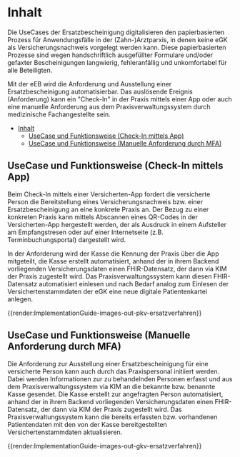 # Inhalt

Die UseCases der Ersatzbescheinigung digitalisieren den papierbasierten Prozess für Anwendungsfälle in der (Zahn-)Arztparxis, in denen keine eGK als Versicherungsnachweis vorgelegt werden kann. Diese papierbasierten Prozesse sind wegen handschriftlich ausgefüllter Formulare und/oder gefaxter Bescheinigungen langwierig, fehleranfällig und unkomfortabel für alle Beteiligten.

Mit der eEB wird die Anforderung und Ausstellung einer Ersatzbescheinigung automatisierbar. Das auslösende Ereignis (Anforderung) kann ein "Check-In" in der Praxis mittels einer App oder auch eine manuelle Anforderung aus dem Praxisverwaltungssystem durch medizinische Fachangestellte sein.

- [Inhalt](#inhalt)
  - [UseCase und Funktionsweise (Check-In mittels App)](#usecase-und-funktionsweise-check-in-mittels-app)
  - [UseCase und Funktionsweise (Manuelle Anforderung durch MFA)](#usecase-und-funktionsweise-manuelle-anforderung-durch-mfa)

## UseCase und Funktionsweise (Check-In mittels App)

Beim Check-In mittels einer Versicherten-App fordert die versicherte Person die Bereitstellung eines Versicherungsnachweis bzw. einer Ersatzbescheinigung an eine konkrete Praxis an. Der Bezug zu einer konkreten Praxis kann mittels Abscannen eines QR-Codes in der Versicherten-App hergestellt werden, der als Ausdruck in einem Aufsteller am Empfangstresen oder auf einer Internetseite (z.B. Terminbuchungsportal) dargestellt wird.

In der Anforderung wird der Kasse die Kennung der Praxis über die App mitgeteilt, die Kasse erstellt automatisiert, anhand der in ihrem Backend vorliegenden Versicherungsdaten einen FHIR-Datensatz, der dann via KIM der Praxis zugestellt wird. Das Praxisverwaltungssystem kann diesen FHIR-Datensatz automatisiert einlesen und nach Bedarf analog zum Einlesen der Versichertenstammdaten der eGK eine neue digitale Patientenkartei anlegen.

{{render:ImplementationGuide-images-out-pkv-ersatzverfahren}}

## UseCase und Funktionsweise (Manuelle Anforderung durch MFA)

Die Anforderung zur Ausstellung einer Ersatzbescheinigung für eine versicherte Person kann auch durch das Praxispersonal initiiert werden. Dabei werden Informationen zur zu behandelnden Personen erfasst und aus dem Praxisverwaltungssystem via KIM an die bekannte bzw. benannte Kasse gesendet. Die Kasse erstellt zur angefragten Person automatisiert, anhand der in ihrem Backend vorliegenden Versicherungsdaten einen FHIR-Datensatz, der dann via KIM der Praxis zugestellt wird. Das Praxisverwaltungssystem kann die bereits erfassten bzw. vorhandenen Patientendaten mit den von der Kasse bereitgestellten Versichertenstammdaten aktualisieren.

{{render:ImplementationGuide-images-out-gkv-ersatzverfahren}}

